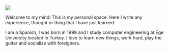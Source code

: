 ![](https://drive.google.com/uc?id=1erFhNUm5TP59EdhNspGb04-t8lV1p86Q)


Welcome to my mind! This is my personal space. Here I write any experience, thought or thing that I have just learned.

I am a Spanish, I was born in 1999 and I study computer engineering at Ege University located in Turkey. I love to learn new things, work hard, play the guitar and socialize with foreigners.
